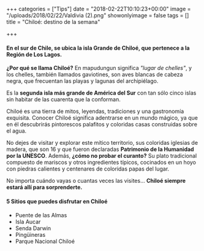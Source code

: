 +++
categories = ["Tips"]
date = "2018-02-22T10:10:23+00:00"
image = "/uploads/2018/02/22/Valdivia (2).png"
showonlyimage = false
tags = []
title = "Chiloé: destino de la semana"

+++
#### En el sur de Chile, se ubica la isla Grande de Chiloé, que pertenece a la Región de Los Lagos.

**¿Por qué se llama Chiloé?** En mapudungun significa _"lugar de chelles"_, y los chelles, también llamados gaviotines, son aves blancas de cabeza negra, que frecuentan las playas y lagunas del archipiélago. 

Es la **segunda isla más grande de América del Sur** con tan sólo cinco islas sin habitar de las cuarenta que la conforman.

Chiloé es una tierra de mitos, leyendas, tradiciones y una gastronomía exquisita. Conocer Chiloé significa adentrarse en un mundo mágico, ya que en él descubrirás pintorescos palafitos y coloridas casas construidas sobre el agua.

No dejes de visitar y explorar este mítico territorio, sus coloridas iglesias de madera, que son 16 y que fueron declaradas **Patrimonio de la Humanidad por la UNESCO**. Además, **¿cómo no probar el curanto?** Su plato tradicional compuesto de mariscos y otros ingredientes típicos, cocinados en un hoyo con piedras calientes y centenares de coloridas papas del lugar.

No importa cuándo vayas o cuantas veces las visites... **Chiloé siempre estará allí para sorprenderte.** 

#### **5 Sitios que puedes disfrutar en Chiloé**

####   
- Puente de las Almas  
- Isla Aucar  
- Senda Darwin  
- Pingüineras  
- Parque Nacional Chiloé

#### 

#### 